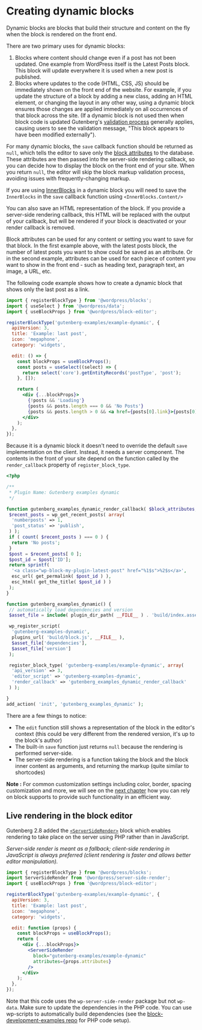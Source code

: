 # Creating dynamic blocks

Dynamic blocks are blocks that build their structure and content on the fly when the block is rendered on the front end.

There are two primary uses for dynamic blocks:

1. Blocks where content should change even if a post has not been updated. One example from WordPress itself is the Latest Posts block. This block will update everywhere it is used when a new post is published.
2. Blocks where updates to the code (HTML, CSS, JS) should be immediately shown on the front end of the website. For example, if you update the structure of a block by adding a new class, adding an HTML element, or changing the layout in any other way, using a dynamic block ensures those changes are applied immediately on all occurrences of that block across the site. (If a dynamic block is not used then when block code is updated Gutenberg's [validation process](/docs/reference-guides/block-api/block-edit-save.md#validation) generally applies, causing users to see the validation message, "This block appears to have been modified externally").

For many dynamic blocks, the `save` callback function should be returned as `null`, which tells the editor to save only the [block attributes](/docs/reference-guides/block-api/block-attributes.md) to the database. These attributes are then passed into the server-side rendering callback, so you can decide how to display the block on the front end of your site. When you return `null`, the editor will skip the block markup validation process, avoiding issues with frequently-changing markup.

If you are using [InnerBlocks](/docs/how-to-guides/block-tutorial/nested-blocks-inner-blocks.md) in a dynamic block you will need to save the `InnerBlocks` in the `save` callback function using `<InnerBlocks.Content/>`

You can also save an HTML representation of the block. If you provide a server-side rendering callback, this HTML will be replaced with the output of your callback, but will be rendered if your block is deactivated or your render callback is removed.

Block attributes can be used for any content or setting you want to save for that block. In the first example above, with the latest posts block, the number of latest posts you want to show could be saved as an attribute. Or in the second example, attributes can be used for each piece of content you want to show in the front end - such as heading text, paragraph text, an image, a URL, etc.

The following code example shows how to create a dynamic block that shows only the last post as a link.

```jsx
import { registerBlockType } from '@wordpress/blocks';
import { useSelect } from '@wordpress/data';
import { useBlockProps } from '@wordpress/block-editor';

registerBlockType('gutenberg-examples/example-dynamic', {
  apiVersion: 3,
  title: 'Example: last post',
  icon: 'megaphone',
  category: 'widgets',

  edit: () => {
    const blockProps = useBlockProps();
    const posts = useSelect((select) => {
      return select('core').getEntityRecords('postType', 'post');
    }, []);

    return (
      <div {...blockProps}>
        {!posts && 'Loading'}
        {posts && posts.length === 0 && 'No Posts'}
        {posts && posts.length > 0 && <a href={posts[0].link}>{posts[0].title.rendered}</a>}
      </div>
    );
  },
});
```

Because it is a dynamic block it doesn't need to override the default `save` implementation on the client. Instead, it needs a server component. The contents in the front of your site depend on the function called by the `render_callback` property of `register_block_type`.

```php
<?php

/**
 * Plugin Name: Gutenberg examples dynamic
 */

function gutenberg_examples_dynamic_render_callback( $block_attributes, $content ) {
 $recent_posts = wp_get_recent_posts( array(
  'numberposts' => 1,
  'post_status' => 'publish',
 ) );
 if ( count( $recent_posts ) === 0 ) {
  return 'No posts';
 }
 $post = $recent_posts[ 0 ];
 $post_id = $post['ID'];
 return sprintf(
  '<a class="wp-block-my-plugin-latest-post" href="%1$s">%2$s</a>',
  esc_url( get_permalink( $post_id ) ),
  esc_html( get_the_title( $post_id ) )
 );
}

function gutenberg_examples_dynamic() {
 // automatically load dependencies and version
 $asset_file = include( plugin_dir_path( __FILE__ ) . 'build/index.asset.php');

 wp_register_script(
  'gutenberg-examples-dynamic',
  plugins_url( 'build/block.js', __FILE__ ),
  $asset_file['dependencies'],
  $asset_file['version']
 );

 register_block_type( 'gutenberg-examples/example-dynamic', array(
  'api_version' => 3,
  'editor_script' => 'gutenberg-examples-dynamic',
  'render_callback' => 'gutenberg_examples_dynamic_render_callback'
 ) );

}
add_action( 'init', 'gutenberg_examples_dynamic' );

```

There are a few things to notice:

- The `edit` function still shows a representation of the block in the editor's context (this could be very different from the rendered version, it's up to the block's author)
- The built-in `save` function just returns `null` because the rendering is performed server-side.
- The server-side rendering is a function taking the block and the block inner content as arguments, and returning the markup (quite similar to shortcodes)

**Note :** For common customization settings including color, border, spacing customization and more, we will see on the [next chapter](/docs/how-to-guides/block-tutorial/block-supports-in-dynamic-blocks.md) how you can rely on block supports to provide such functionality in an efficient way.

## Live rendering in the block editor

Gutenberg 2.8 added the [`<ServerSideRender>`](/packages/server-side-render/README.md) block which enables rendering to take place on the server using PHP rather than in JavaScript.

_Server-side render is meant as a fallback; client-side rendering in JavaScript is always preferred (client rendering is faster and allows better editor manipulation)._

```jsx
import { registerBlockType } from '@wordpress/blocks';
import ServerSideRender from '@wordpress/server-side-render';
import { useBlockProps } from '@wordpress/block-editor';

registerBlockType('gutenberg-examples/example-dynamic', {
  apiVersion: 3,
  title: 'Example: last post',
  icon: 'megaphone',
  category: 'widgets',

  edit: function (props) {
    const blockProps = useBlockProps();
    return (
      <div {...blockProps}>
        <ServerSideRender
          block="gutenberg-examples/example-dynamic"
          attributes={props.attributes}
        />
      </div>
    );
  },
});
```

Note that this code uses the `wp-server-side-render` package but not `wp-data`. Make sure to update the dependencies in the PHP code. You can use wp-scripts to automatically build dependencies (see the [block-development-examples repo](https://github.com/WordPress/block-development-examples/tree/trunk/plugins/basic-esnext-a2ab62) for PHP code setup).
